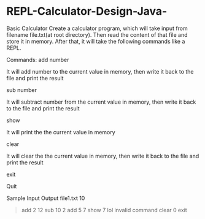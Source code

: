 # REPL-Calculator-Design-Java-

Basic Calculator
Create a calculator program, which will take input from filename file.txt(at root directory). Then read the content of that file and store it in memory. After that, it will take the following commands like a REPL.

Commands:
add number

It will add number to the current value in memory, then write it back to the file and print the result

sub number

It will subtract number from the current value in memory, then write it back to the file and print the result

show

It will print the the current value in memory

clear

It will clear the the current value in memory, then write it back to the file and print the result

exit

Quit

Sample Input Output
file1.txt
10

> add 2
12
> sub 10
2
> add 5
7
> show
7
> lol
invalid command
> clear
0
> exit
